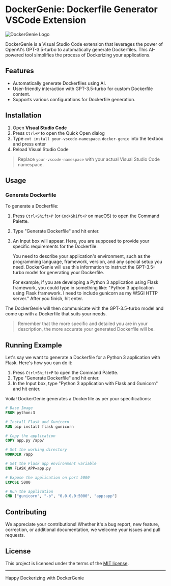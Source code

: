 
# DockerGenie: Dockerfile Generator VSCode Extension

![DockerGenie Logo](assets/logo.png)

DockerGenie is a Visual Studio Code extension that leverages the power of OpenAI's GPT-3.5-turbo to automatically generate Dockerfiles. This AI-powered tool simplifies the process of Dockerizing your applications.

## Features

- Automatically generate Dockerfiles using AI.
- User-friendly interaction with GPT-3.5-turbo for custom Dockerfile content.
- Supports various configurations for Dockerfile generation.

## Installation

1. Open **Visual Studio Code**
2. Press `Ctrl+P` to open the Quick Open dialog
3. Type `ext install your-vscode-namespace.docker-genie` into the textbox and press enter
4. Reload Visual Studio Code

> Replace `your-vscode-namespace` with your actual Visual Studio Code namespace.

## Usage

### Generate Dockerfile

To generate a Dockerfile:

1. Press `Ctrl+Shift+P` (or `Cmd+Shift+P` on macOS) to open the Command Palette.
2. Type "Generate Dockerfile" and hit enter.
3. An Input box will appear. Here, you are supposed to provide your specific requirements for the Dockerfile. 

    You need to describe your application's environment, such as the programming language, framework, version, and any special setup you need. DockerGenie will use this information to instruct the GPT-3.5-turbo model for generating your Dockerfile. 

    For example, if you are developing a Python 3 application using Flask framework, you could type in something like: "Python 3 application using Flask framework. I need to include gunicorn as my WSGI HTTP server." After you finish, hit enter.

The DockerGenie will then communicate with the GPT-3.5-turbo model and come up with a Dockerfile that suits your needs.

> Remember that the more specific and detailed you are in your description, the more accurate your generated Dockerfile will be.

## Running Example

Let's say we want to generate a Dockerfile for a Python 3 application with Flask. Here's how you can do it:

1. Press `Ctrl+Shift+P` to open the Command Palette.
2. Type "Generate Dockerfile" and hit enter.
3. In the Input box, type "Python 3 application with Flask and Gunicorn" and hit enter.

Voila! DockerGenie generates a Dockerfile as per your specifications:

```Dockerfile
# Base Image
FROM python:3

# Install Flask and Gunicorn
RUN pip install flask gunicorn

# Copy the application
COPY app.py /app/

# Set the working directory
WORKDIR /app

# Set the Flask app environment variable
ENV FLASK_APP=app.py

# Expose the application on port 5000
EXPOSE 5000

# Run the application
CMD ["gunicorn", "-b", "0.0.0.0:5000", "app:app"]
```

## Contributing

We appreciate your contributions! Whether it's a bug report, new feature, correction, or additional documentation, we welcome your issues and pull requests.

## License

This project is licensed under the terms of the [MIT license](LICENSE).


---

Happy Dockerizing with DockerGenie